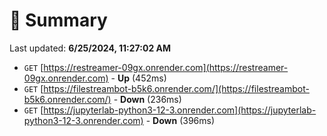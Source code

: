 # 📖 Summary
Last updated: **6/25/2024, 11:27:02 AM**

- `GET` [https://restreamer-09gx.onrender.com](https://restreamer-09gx.onrender.com) - **Up** (452ms)
- `GET` [https://filestreambot-b5k6.onrender.com/](https://filestreambot-b5k6.onrender.com/) - **Down** (236ms)
- `GET` [https://jupyterlab-python3-12-3.onrender.com](https://jupyterlab-python3-12-3.onrender.com) - **Down** (396ms)
